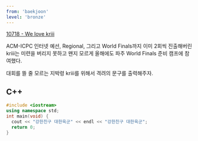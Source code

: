 ```yaml
---
from: 'baekjoon'
level: 'bronze'
---
```


[10718 - We love kriii](https://www.acmicpc.net/problem/10718)

ACM-ICPC 인터넷 예선, Regional, 그리고 World Finals까지 이미 2회씩 진출해버린 kriii는 미련을 버리지 못하고 왠지 모르게 올해에도 파주 World Finals 준비 캠프에 참여했다.

대회를 뜰 줄 모르는 지박령 kriii를 위해서 격려의 문구를 출력해주자.

## C++

```cpp
#include <iostream>
using namespace std;
int main(void) {
  cout << "강한친구 대한육군" << endl << "강한친구 대한육군";
  return 0;
}
```
